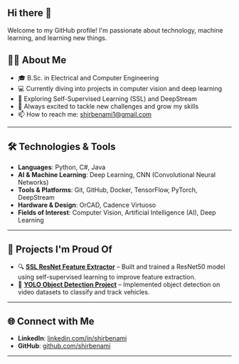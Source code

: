 ## Hi there 👋

Welcome to my GitHub profile! I'm passionate about technology, machine learning, and learning new things.

## 🧑‍💻 About Me  
- 🎓 B.Sc. in Electrical and Computer Engineering  
- 💻 Currently diving into projects in computer vision and deep learning
- 🌱 Exploring Self-Supervised Learning (SSL) and DeepStream  
- 🚀 Always excited to tackle new challenges and grow my skills  
- 📫 How to reach me: shirbenami1@gmail.com  

---

## 🛠️ Technologies & Tools  
- **Languages**: Python, C#, Java  
- **AI & Machine Learning**: Deep Learning, CNN (Convolutional Neural Networks)  
- **Tools & Platforms**: Git, GitHub, Docker, TensorFlow, PyTorch, DeepStream  
- **Hardware & Design**: OrCAD, Cadence Virtuoso
- **Fields of Interest**: Computer Vision, Artificial Intelligence (AI), Deep Learning 

---

## 🚧 Projects I'm Proud Of  
- 🔍 **[SSL ResNet Feature Extractor](https://github.com/shirbenami/SSL-SimCLR-ResNet)** – Built and trained a ResNet50 model using self-supervised learning to improve feature extraction.  
- 🚗 **[YOLO Object Detection Project](https://github.com/shirbenami/YOLO-Traffic-Monitoring)** – Implemented object detection on video datasets to classify and track vehicles.  

---

## 🌐 Connect with Me  
- **LinkedIn**: [linkedin.com/in/shirbenami](https://linkedin.com/in/shirbenami)  
- **GitHub**: [github.com/shirbenami](https://github.com/shirbenami)  

---


